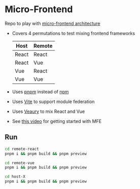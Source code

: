 # Micro-Frontend

Repo to play with [micro-frontend architecture](https://micro-frontends.org/)

- Covers 4 permutations to test mixing frontend frameworks

  | Host  | Remote |
  | ----- | ------ |
  | React | React  |
  | React | Vue    |
  | Vue   | React  |
  | Vue   | Vue    |

- Uses [pnpm](https://pnpm.io/) instead of [npm](https://www.npmjs.com/)
- Uses [Vite](https://github.com/originjs/vite-plugin-federation) to support module federation
- Uses [Veaury](https://github.com/devilwjp/veaury) to mix React and Vue
- See [this video](https://www.youtube.com/watch?v=t-nchkL9yIg) for getting started with MFE

## Run

```sh
cd remote-react
pnpm i && pnpm build && pnpm preview
```

```sh
cd remote-vue
pnpm i && pnpm build && pnpm preview
```

```sh
cd host-X
pnpm i && pnpm build && pnpm preview
```
